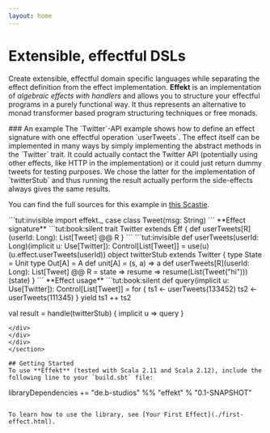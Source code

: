 ```yaml
---
layout: home
---
```


# Extensible, effectful DSLs
Create extensible, effectful domain specific
languages while separating the effect definition from the effect
implementation.
**Effekt** is an implementation of *algebraic effects
with handlers* and allows you to structure your effectful programs in a
purely functional way. It thus represents an alternative to
monad transformer based program structuring techniques or free monads.

<section class="home-box" markdown="1">
<div class="container" markdown="1">
<div class="row" markdown="1">
<div class="col-md-5" markdown="1">
### An example
The `Twitter`-API example shows how to define an effect signature with
one effectful operation `userTweets`. The effect itself can be
implemented in many ways by simply implementing the abstract methods
in the `Twitter` trait. It could actually contact the Twitter API
(potentially using other effects, like HTTP in the implementation) or
it could just return dummy tweets for testing purposes. We chose the
latter for the implementation of `twitterStub` and thus running the
result actually perform the side-effects always gives the same results.

You can find the full sources for this example in [this Scastie](https://scastie.scala-lang.org/JL6G1u6OQ1GKaK9Rymg4FQ).
</div>
<div class="col-md-7" markdown="1">
```tut:invisible
import effekt._
case class Tweet(msg: String)
```
**Effect signature**
```tut:book:silent
trait Twitter extends Eff {
  def userTweets[R](userId: Long): List[Tweet] @@ R
}
```
```tut:invisible
def userTweets(userId: Long)(implicit u: Use[Twitter]): Control[List[Tweet]] =
  use(u)(u.effect.userTweets(userId))
object twitterStub extends Twitter {
  type State = Unit
  type Out[A] = A
  def unit[A] = (s, a) => a
  def userTweets[R](userId: Long): List[Tweet] @@ R = state => resume =>
    resume(List(Tweet("hi")))(state)
}
```
**Effect usage**
```tut:book:silent
def query(implicit u: Use[Twitter]): Control[List[Tweet]] =
  for {
    ts1 <- userTweets(133452)
    ts2 <- userTweets(111345)
  } yield ts1 ++ ts2

val result = handle(twitterStub) { implicit u => query }
```
</div>
</div>
</div>
</section>

## Getting Started
To use **Effekt** (tested with Scala 2.11 and Scala 2.12), include the
following line to your `build.sbt` file:

```
libraryDependencies += "de.b-studios" %% "effekt" % "0.1-SNAPSHOT"
```

To learn how to use the library, see [Your First Effect](./first-effect.html).
